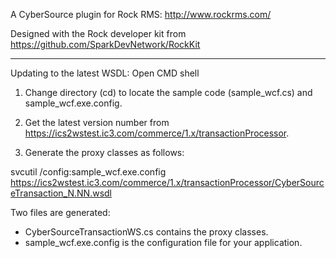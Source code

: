A CyberSource plugin for Rock RMS: http://www.rockrms.com/

Designed with the Rock developer kit from https://github.com/SparkDevNetwork/RockKit

________________________________________________________________________

Updating to the latest WSDL:
Open CMD shell 

1. Change directory (cd) to locate the sample code (sample_wcf.cs) and sample_wcf.exe.config.

2. Get the latest version number from https://ics2wstest.ic3.com/commerce/1.x/transactionProcessor.

3. Generate the proxy classes as follows:

svcutil /config:sample_wcf.exe.config  https://ics2wstest.ic3.com/commerce/1.x/transactionProcessor/CyberSourceTransaction_N.NN.wsdl

Two files are generated:
* CyberSourceTransactionWS.cs contains the proxy classes.
* sample_wcf.exe.config is the configuration file for your application.
